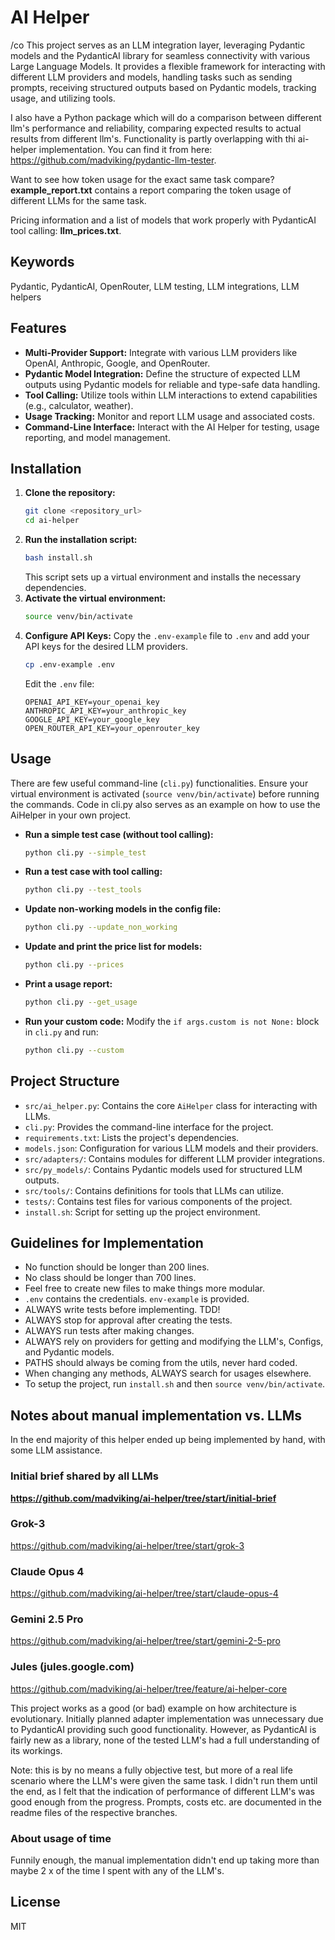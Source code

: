 # AI Helper
/co
This project serves as an LLM integration layer, leveraging Pydantic models and the PydanticAI library for seamless connectivity with various Large Language Models. It provides a flexible framework for interacting with different LLM providers and models, handling tasks such as sending prompts, receiving structured outputs based on Pydantic models, tracking usage, and utilizing tools.

I also have a Python package which will do a comparison between different llm's performance and reliability, comparing expected results to actual results from different llm's. Functionality is partly overlapping with thi ai-helper implementation. You can find it from here:  https://github.com/madviking/pydantic-llm-tester. 

Want to see how token usage for the exact same task compare? **example_report.txt** contains a report comparing the token usage of different LLMs for the same task.

Pricing information and a list of models that work properly with PydanticAI tool calling: **llm_prices.txt**.

## Keywords
Pydantic, PydanticAI, OpenRouter, LLM testing, LLM integrations, LLM helpers

## Features

- **Multi-Provider Support:** Integrate with various LLM providers like OpenAI, Anthropic, Google, and OpenRouter.
- **Pydantic Model Integration:** Define the structure of expected LLM outputs using Pydantic models for reliable and type-safe data handling.
- **Tool Calling:** Utilize tools within LLM interactions to extend capabilities (e.g., calculator, weather).
- **Usage Tracking:** Monitor and report LLM usage and associated costs.
- **Command-Line Interface:** Interact with the AI Helper for testing, usage reporting, and model management.

## Installation

1.  **Clone the repository:**
    ```bash
    git clone <repository_url>
    cd ai-helper
    ```
2.  **Run the installation script:**
    ```bash
    bash install.sh
    ```
    This script sets up a virtual environment and installs the necessary dependencies.
3.  **Activate the virtual environment:**
    ```bash
    source venv/bin/activate
    ```
4.  **Configure API Keys:**
    Copy the `.env-example` file to `.env` and add your API keys for the desired LLM providers.
    ```bash
    cp .env-example .env
    ```
    Edit the `.env` file:
    ```
    OPENAI_API_KEY=your_openai_key
    ANTHROPIC_API_KEY=your_anthropic_key
    GOOGLE_API_KEY=your_google_key
    OPEN_ROUTER_API_KEY=your_openrouter_key
    ```

## Usage

There are few useful command-line (`cli.py`) functionalities. Ensure your virtual environment is activated (`source venv/bin/activate`) before running the commands. Code in cli.py also serves as an example on how to use the AiHelper in your own project.

-   **Run a simple test case (without tool calling):**
    ```bash
    python cli.py --simple_test
    ```
-   **Run a test case with tool calling:**
    ```bash
    python cli.py --test_tools
    ```
-   **Update non-working models in the config file:**
    ```bash
    python cli.py --update_non_working
    ```
-   **Update and print the price list for models:**
    ```bash
    python cli.py --prices
    ```
-   **Print a usage report:**
    ```bash
    python cli.py --get_usage
    ```
-   **Run your custom code:**
    Modify the `if args.custom is not None:` block in `cli.py` and run:
    ```bash
    python cli.py --custom
    ```

## Project Structure

-   `src/ai_helper.py`: Contains the core `AiHelper` class for interacting with LLMs.
-   `cli.py`: Provides the command-line interface for the project.
-   `requirements.txt`: Lists the project's dependencies.
-   `models.json`: Configuration for various LLM models and their providers.
-   `src/adapters/`: Contains modules for different LLM provider integrations.
-   `src/py_models/`: Contains Pydantic models used for structured LLM outputs.
-   `src/tools/`: Contains definitions for tools that LLMs can utilize.
-   `tests/`: Contains test files for various components of the project.
-   `install.sh`: Script for setting up the project environment.

## Guidelines for Implementation

-   No function should be longer than 200 lines.
-   No class should be longer than 700 lines.
-   Feel free to create new files to make things more modular.
-   `.env` contains the credentials. `env-example` is provided.
-   ALWAYS write tests before implementing. TDD!
-   ALWAYS stop for approval after creating the tests.
-   ALWAYS run tests after making changes.
-   ALWAYS rely on providers for getting and modifying the LLM's, Configs, and Pydantic models.
-   PATHS should always be coming from the utils, never hard coded.
-   When changing any methods, ALWAYS search for usages elsewhere.
-   To setup the project, run `install.sh` and then `source venv/bin/activate`.

## Notes about manual implementation vs. LLMs

In the end majority of this helper ended up being implemented by hand, with some LLM assistance.

### Initial brief shared by all LLMs

**https://github.com/madviking/ai-helper/tree/start/initial-brief**

### Grok-3

https://github.com/madviking/ai-helper/tree/start/grok-3

### Claude Opus 4

https://github.com/madviking/ai-helper/tree/start/claude-opus-4

### Gemini 2.5 Pro

https://github.com/madviking/ai-helper/tree/start/gemini-2-5-pro

### Jules (jules.google.com)

https://github.com/madviking/ai-helper/tree/feature/ai-helper-core

This project works as a good (or bad) example on how architecture is evolutionary. Initially planned adapter implementation was unnecessary due to PydanticAI providing such good functionality. However, as PydanticAI is fairly new as a library, none of the tested LLM's had a full understanding of its workings.

Note: this is by no means a fully objective test, but more of a real life scenario where the LLM's were given the same task. I didn't run them until the end, as I felt that the indication of performance of different LLM's was good enough from the progress. Prompts, costs etc. are documented in the readme files of the respective branches.

### About usage of time

Funnily enough, the manual implementation didn't end up taking more than maybe 2 x of the time I spent with any of the LLM's.

## License

MIT
